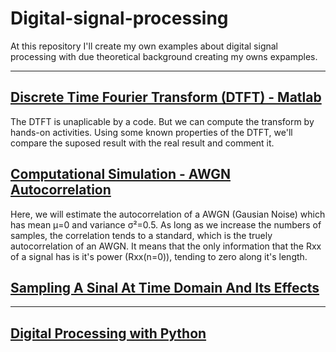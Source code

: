 # Digital-signal-processing
At this repository I'll create my own examples about digital signal processing with due theoretical background creating my owns expamples.

----------

## [Discrete Time Fourier Transform (DTFT) - Matlab](http://nbviewer.jupyter.org/github/SaraivaLucas/Digital-signal-processing/blob/master/Trabalho%201/Trabalho%20DTFT.ipynb)
The DTFT is unaplicable by a code. But we can compute the transform by hands-on activities. Using some known properties of the DTFT, we'll compare the suposed result with the real result and comment it.


## [Computational Simulation - AWGN Autocorrelation](http://nbviewer.jupyter.org/github/SaraivaLucas/Digital-signal-processing/blob/master/Trabalho%202/Trabalho%20Rxx.ipynb)
Here, we will estimate the autocorrelation of a AWGN (Gausian Noise) which has mean μ=0 and variance σ²=0.5. As long as we increase the numbers of samples, the correlation tends to a standard, which is the truely autocorrelation of an AWGN. It means that the only information that the Rxx of a signal has is it's power (Rxx(n=0)), tending to zero along it's length.
## [Sampling A Sinal At Time Domain And Its Effects](http://nbviewer.jupyter.org/github/SaraivaLucas/Digital-signal-processing/blob/master/Trabalho%203/.ipynb_checkpoints/Entregável%20-%20Sampling-checkpoint.ipynb)
-----
## [Digital Processing with Python](http://nbviewer.jupyter.org/github/unpingco/Python-for-Signal-Processing/tree/master/)
